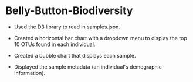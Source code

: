 # Belly-Button-Biodiversity

- Used the D3 library to read in samples.json.

- Created a horizontal bar chart with a dropdown menu to display the top 10 OTUs found in each individual.

-  Created a bubble chart that displays each sample.

- Displayed the sample metadata (an individual's demographic information).
